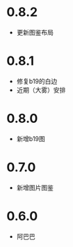 # 0.8.2
* 更新图鉴布局

# 0.8.1

* 修复b19的白边
* 近期（大雾）安排

# 0.8.0

* 新增b19图

# 0.7.0

* 新增图片图鉴

# 0.6.0

* 阿巴巴
